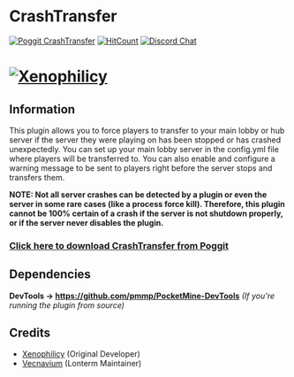 # CrashTransfer
[![Poggit CrashTransfer](https://poggit.pmmp.io/shield.state/CrashTransfer)](https://poggit.pmmp.io/p/CrashTransfer)
[![HitCount](http://hits.dwyl.io/Xenophilicy/CrashTransfer.svg)](http://hits.dwyl.io/Xenophilicy/CrashTransfer)
[![Discord Chat](https://img.shields.io/discord/490677165289897995.svg)](https://discord.gg/hNVehXe)

# [![Xenophilicy](http://file.xenoservers.net/Resources/GitHub-Resources/crashtransfer/screenshot.png)]()

## Information
This plugin allows you to force players to transfer to your main lobby or hub server if the server they were playing on has been stopped or has crashed unexpectedly. You can set up your main lobby server in the config.yml file where players will be transferred to. You can also enable and configure a warning message to be sent to players right before the server stops and transfers them.

**NOTE: Not all server crashes can be detected by a plugin or even the server in some rare cases (like a process force kill). Therefore, this plugin cannot be 100% certain of a crash if the server is not shutdown properly, or if the server never disables the plugin.**

### [Click here to download CrashTransfer from Poggit](https://poggit.pmmp.io/p/CrashTransfer/)

## Dependencies
**DevTools → https://github.com/pmmp/PocketMine-DevTools** *(If you're running the plugin from source)*

## Credits
* [Xenophilicy](https://github.com/Xenophilicy/) (Original Developer)
* [Vecnavium](https://github.com/Vecnavium/) (Lonterm Maintainer)
